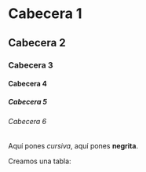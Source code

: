 # Cabecera 1

## Cabecera 2

### Cabecera 3

#### Cabecera 4

##### Cabecera 5

###### Cabecera 6

Aquí pones *cursiva*, aquí pones **negrita**. 

Creamos una tabla:

